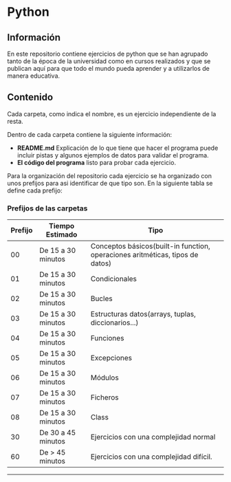 # Python

## Información
En este repositorio contiene ejercicios de python que se han agrupado tanto 
de la época de la universidad como en cursos realizados y que se publican aquí 
para que todo el mundo pueda aprender y a utilizarlos de manera educativa.

## Contenido
Cada carpeta, como indica el nombre, es un ejercicio independiente de la resta.

Dentro de cada carpeta contiene la siguiente información:

* **README.md** Explicación de lo que tiene que hacer el programa puede incluir pistas y algunos ejemplos 
de datos para validar el programa.
* **El código del programa** listo para probar cada ejercicio.

Para la organización del repositorio cada ejercicio se ha organizado con unos prefijos 
para asi identificar de que tipo son. En la siguiente tabla se define cada prefijo:

### Prefijos de las carpetas

| Prefijo | Tiempo Estimado | Tipo |
| ----------- | ----------- |----------- |  
| 00 | De 15 a 30 minutos | Conceptos básicos(built-in function, operaciones aritméticas, tipos de datos)|
| 01 | De 15 a 30 minutos | Condicionales
| 02 | De 15 a 30 minutos | Bucles
| 03 | De 15 a 30 minutos | Estructuras datos(arrays, tuplas, diccionarios...)
| 04 | De 15 a 30 minutos | Funciones
| 05 | De 15 a 30 minutos | Excepciones
| 06 | De 15 a 30 minutos | Módulos
| 07 | De 15 a 30 minutos | Ficheros
| 08 | De 15 a 30 minutos | Class
| 30 | De 30 a 45 minutos | Ejercicios con una complejidad normal
| 60 | De > 45 minutos | Ejercicios con una complejidad difícil.

---

